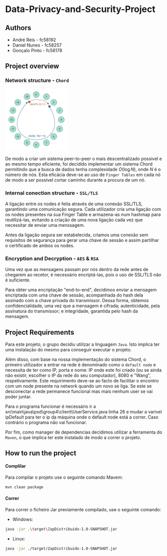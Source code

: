 # Data-Privacy-and-Security-Project

## Authors

- André Reis - fc58192
- Daniel Nunes - fc58257
- Gonçalo Pinto - fc58178

## Project overview

### Network structure - `Chord`

<img src="READMEFiles/chord-p2p-removebg-preview.png" alt="plot" width="200"/>

De modo a criar um sistema peer-to-peer o mais descentralizado possível e ao mesmo tempo eficiente, foi decidido implementar um sistema Chord permitindo que a busca de dados tenha complexidade $O(\log N)$, onde $N$ é o número de nós. Esta eficácia deve-se ao uso de `Finger Tables` em cada nó de modo a ser possível cortar caminho durante a procura de um nó.

### Internal conection structure - `SSL/TLS`

A ligação entre os nodes é feita através de uma conexão SSL/TLS, garantindo uma comunicação segura. Cada utilizador cria uma ligação com os nodes presentes na sua Finger Table e armazena-as num hashmap para reutilizá-las, evitando a criação de uma nova ligação cada vez que necessitar de enviar uma menssagem.

Antes da ligação segura ser estabelecida, criamos uma conexão sem requisitos de segurança para gerar uma chave de sessão e assim partilhar o certificado de ambos os nodes.

### Encryption and Decryption - `AES` & `RSA`

Uma vez que as mensagens passam por nós dentro da rede antes de chegarem ao recetor, é necessário encriptá-las, pois o uso de SSL/TLS não é suficiente.

Para obter uma encriptação "end-to-end", decidimos enviar a mensagem encriptada com uma chave de sessão, acompanhada do hash dela assinado com a chave privada do transmissor. Dessa forma, obtemos confidencialidade, uma vez que a mensagem é cifrada; autenticidade, pela assinatura do transmissor; e integridade, garantida pelo hash da mensagem.

## Project Requirements

Para este projeto, o grupo decidiu utilizar a linguagem `Java`. Isto implica ter uma instalação do mesmo para conseguir executar o projeto.

Além disso, com base na nossa implementação do sistema Chord, o primeiro utilizador a entrar na rede é denominado como o `default node` e necessita de ter como IP, porta e nome: IP onde este foi criado (ou se ainda não existir, escolher o IP da rede do seu computador), 8080 e "Wang", respetivamente. Este requirimento deve-se ao facto de facilitar o encontro com um node presente na network quando um novo se liga. Se este se desconectar a rede permanece funcional mas mais nenhum user se vai poder juntar.

Para o programa funcionar é necessário ir a src\main\java\psd\group4\client\UserService.java linha 26 e mudar a varivel ipDefault para ter o ip da máquina onde o default node está a correr. Caso contrário o programa não vai funcionar.

Por fim, como manager de dependencias decidimos utilizar a ferramenta do `Maven`, o que implica ter este instalado de modo a correr o projeto.

## How to run the project

#### Complilar 
Para compilar o projeto use o seguinte comando Mavem:
```bash
mvn clean package
```
#### Correr 
Para correr o ficheiro Jar previamente compilado, use o seguinte comando:
- Windows:
```bash
java -jar .\target\ZapDistribuido-1.0-SNAPSHOT.jar
```
- Linux:
```bash
java -jar ./target/ZapDistribuido-1.0-SNAPSHOT.jar
```
